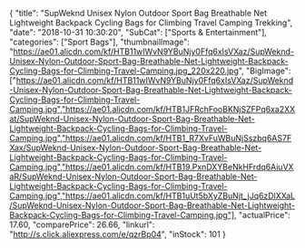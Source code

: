 {
	"title": "SupWeknd Unisex Nylon Outdoor Sport Bag Breathable Net Lightweight Backpack Cycling Bags for Climbing Travel Camping Trekking",
	"date": "2018-10-31 10:30:20",
	"SubCat": ["Sports & Entertainment"],
	"categories": ["Sport Bags"],
	"thumbnailImage": "https://ae01.alicdn.com/kf/HTB11wIWvN9YBuNjy0Ffq6xIsVXaz/SupWeknd-Unisex-Nylon-Outdoor-Sport-Bag-Breathable-Net-Lightweight-Backpack-Cycling-Bags-for-Climbing-Travel-Camping.jpg_220x220.jpg",
	"BigImage": ["https://ae01.alicdn.com/kf/HTB11wIWvN9YBuNjy0Ffq6xIsVXaz/SupWeknd-Unisex-Nylon-Outdoor-Sport-Bag-Breathable-Net-Lightweight-Backpack-Cycling-Bags-for-Climbing-Travel-Camping.jpg","https://ae01.alicdn.com/kf/HTB1JFRchFooBKNjSZFPq6xa2XXat/SupWeknd-Unisex-Nylon-Outdoor-Sport-Bag-Breathable-Net-Lightweight-Backpack-Cycling-Bags-for-Climbing-Travel-Camping.jpg","https://ae01.alicdn.com/kf/HTB1_R7XvFuWBuNjSszbq6AS7FXax/SupWeknd-Unisex-Nylon-Outdoor-Sport-Bag-Breathable-Net-Lightweight-Backpack-Cycling-Bags-for-Climbing-Travel-Camping.jpg","https://ae01.alicdn.com/kf/HTB19.PxnDXYBeNkHFrdq6AiuVXaR/SupWeknd-Unisex-Nylon-Outdoor-Sport-Bag-Breathable-Net-Lightweight-Backpack-Cycling-Bags-for-Climbing-Travel-Camping.jpg","https://ae01.alicdn.com/kf/HTB1uUt5bXyZBuNjt_jJq6zDlXXaL/SupWeknd-Unisex-Nylon-Outdoor-Sport-Bag-Breathable-Net-Lightweight-Backpack-Cycling-Bags-for-Climbing-Travel-Camping.jpg"],
	"actualPrice": 17.60,
	"comparePrice": 26.66,
	"linkurl": "http://s.click.aliexpress.com/e/qzrBp04",
	"inStock": 101
}
